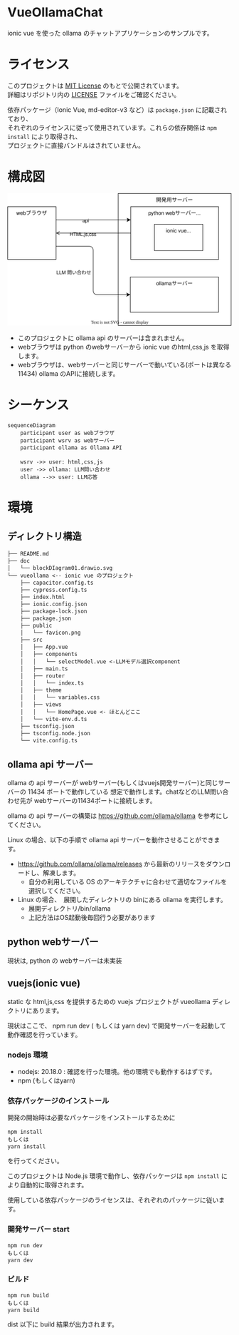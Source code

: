 # VueOllamaChat

ionic vue を使った ollama のチャットアプリケーションのサンプルです。

# ライセンス

このプロジェクトは [MIT License](https://opensource.org/licenses/MIT) のもとで公開されています。  
詳細はリポジトリ内の [LICENSE](./LICENSE) ファイルをご確認ください。

依存パッケージ（Ionic Vue, md-editor-v3 など）は `package.json` に記載されており、  
それぞれのライセンスに従って使用されています。これらの依存関係は `npm install` により取得され、  
プロジェクトに直接バンドルはされていません。

# 構成図

![構成図](doc/blockDIagram01.drawio.svg)

* このプロジェクトに ollama api のサーバーは含まれません。
* webブラウザは python のwebサーバーから ionic vue のhtml,css,js を取得します。
* webブラウザは、webサーバーと同じサーバーで動いている(ポートは異なる11434) ollama のAPIに接続します。

# シーケンス

```mermaid
sequenceDiagram
    participant user as webブラウザ
    participant wsrv as webサーバー
    participant ollama as Ollama API

    wsrv ->> user: html,css,js
    user ->> ollama: LLM問い合わせ
    ollama -->> user: LLM応答
```

# 環境

## ディレクトリ構造

```
├── README.md
├── doc
│   └── blockDIagram01.drawio.svg
└── vueollama <-- ionic vue のプロジェクト
    ├── capacitor.config.ts
    ├── cypress.config.ts
    ├── index.html
    ├── ionic.config.json
    ├── package-lock.json
    ├── package.json
    ├── public
    │   └── favicon.png
    ├── src
    │   ├── App.vue
    │   ├── components
    │   │   └── selectModel.vue <-LLMモデル選択component
    │   ├── main.ts
    │   ├── router
    │   │   └── index.ts
    │   ├── theme
    │   │   └── variables.css
    │   ├── views
    │   │   └── HomePage.vue <- ほとんどここ
    │   └── vite-env.d.ts
    ├── tsconfig.json
    ├── tsconfig.node.json
    └── vite.config.ts
```
## ollama api サーバー

ollama の api サーバーが webサーバー(もしくはvuejs開発サーバー)と同じサーバーの 11434 ポートで動作している
想定で動作します。chatなどのLLM問い合わせ先が webサーバーの11434ポートに接続します。

ollama の api サーバーの構築は https://github.com/ollama/ollama を参考にしてください。

Linux の場合、以下の手順で ollama api サーバーを動作させることができます。

* https://github.com/ollama/ollama/releases から最新のリリースをダウンロードし、解凍します。
  * 自分の利用している OS のアーキテクチャに合わせて適切なファイルを選択してください。
* Linux の場合、　展開したディレクトリの binにある ollama を実行します。
  * 展開ディレクトリ/bin/ollama
  * 上記方法はOS起動後毎回行う必要があります

## python webサーバー

現状は, python の webサーバーは未実装

## vuejs(ionic vue)

static な html,js,css を提供するための vuejs プロジェクトが vueollama ディレクトリにあります。

現状はここで、 npm run dev ( もしくは yarn dev) で開発サーバーを起動して動作確認を行っています。

### nodejs 環境

* nodejs: 20.18.0 : 確認を行った環境。他の環境でも動作するはずです。
* npm (もしくはyarn)

### 依存パッケージのインストール

開発の開始時は必要なパッケージをインストールするために

```
npm install
もしくは
yarn install
```
を行ってください。

このプロジェクトは Node.js 環境で動作し、依存パッケージは `npm install` により自動的に取得されます。

使用している依存パッケージのライセンスは、それぞれのパッケージに従います。

### 開発サーバー start
```
npm run dev
もしくは
yarn dev
```

### ビルド

```
npm run build
もしくは
yarn build
```

dist 以下に build 結果が出力されます。
